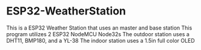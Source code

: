 # ESP32-WeatherStation
This is a ESP32 Weather Station that uses an master and base station
This program utilizes 2 ESP32 NodeMCU Node32s
The outdoor station uses a DHT11, BMP180, and a YL-38
The indoor station uses a 1.5in full color OLED

